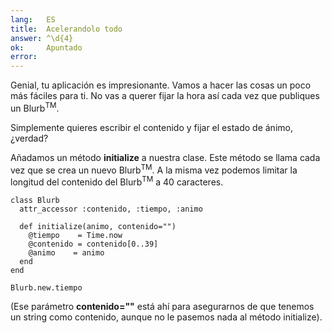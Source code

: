 ```yaml
---
lang:   ES
title:  Acelerandolo todo
answer: ^\d{4}
ok:     Apuntado
error:  
---
```


Genial, tu aplicación es impresionante. Vamos a hacer las cosas un poco más fáciles para ti.
No vas a querer fijar la hora así cada vez que publiques un Blurb<sup>TM</sup>.

Simplemente quieres escribir el contenido y fijar el estado de ánimo, ¿verdad?

Añadamos un método __initialize__ a nuestra clase. Este método se llama cada vez que se crea un nuevo Blurb<sup>TM</sup>.
A la misma vez podemos limitar la longitud del contenido del Blurb<sup>TM</sup> a 40 caracteres.

    class Blurb
      attr_accessor :contenido, :tiempo, :animo

      def initialize(animo, contenido="")
        @tiempo    = Time.now
        @contenido = contenido[0..39]
        @animo    = animo
      end
    end
    
    Blurb.new.tiempo

(Ese parámetro __contenido=""__ está ahí para asegurarnos de que tenemos un string como contenido, aunque no le pasemos nada al método initialize).
